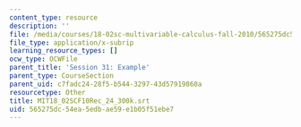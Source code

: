 ```yaml
---
content_type: resource
description: ''
file: /media/courses/18-02sc-multivariable-calculus-fall-2010/565275dc54ea5edbae59e1b05f51ebe7_MIT18_02SCF10Rec_24_300k.vtt
file_type: application/x-subrip
learning_resource_types: []
ocw_type: OCWFile
parent_title: 'Session 31: Example'
parent_type: CourseSection
parent_uid: c7fadc24-28f5-b544-3297-43d57919860a
resourcetype: Other
title: MIT18_02SCF10Rec_24_300k.srt
uid: 565275dc-54ea-5edb-ae59-e1b05f51ebe7
---
```


